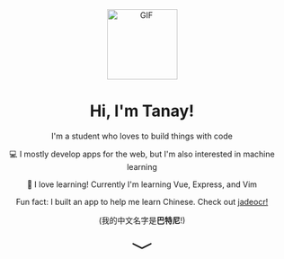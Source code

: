 <div align="center">
<img align="center" alt="GIF" height="125px" src="https://media.giphy.com/media/du3J3cXyzhj75IOgvA/giphy.gif" />


# Hi, I'm Tanay!


I'm a student who loves to build things with code


💻 I mostly develop apps for the web, but I'm also interested in machine learning 


🌱 I love learning! Currently I'm learning Vue, Express, and Vim


Fun fact: I built an app to help me learn Chinese. Check out
[jadeocr!](https://github.com/TanayB11/jadeocr)


(我的中文名字是**巴特尼**!)


<svg width="3em" height="3em" viewBox="0 0 16 16" class="bi bi-chevron-compact-down" fill="currentColor" xmlns="http://www.w3.org/2000/svg">
  <path fill-rule="evenodd" d="M1.553 6.776a.5.5 0 0 1 .67-.223L8 9.44l5.776-2.888a.5.5 0 1 1 .448.894l-6 3a.5.5 0 0 1-.448 0l-6-3a.5.5 0 0 1-.223-.67z"/>
</svg>
</div>

